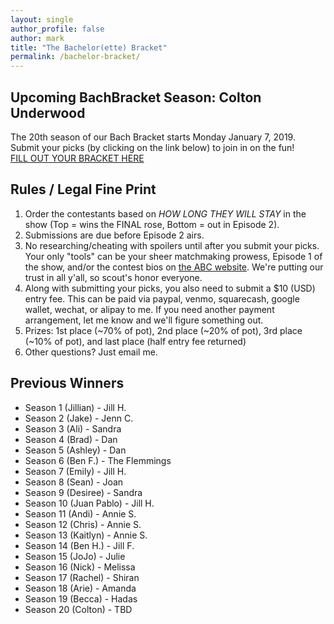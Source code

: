 ```yaml
---
layout: single
author_profile: false
author: mark
title: "The Bachelor(ette) Bracket"
permalink: /bachelor-bracket/
---
```


## Upcoming BachBracket Season: Colton Underwood
The 20th season of our Bach Bracket starts Monday January 7, 2019. Submit your picks (by clicking on the link below) to join in on the fun!
<br>
<a class="btn-primary" href="{{ site.baseurl }}{% link bachelor-submit.html %}">FILL OUT YOUR BRACKET HERE</a>
## Rules / Legal Fine Print
1. Order the contestants based on *HOW LONG THEY WILL STAY* in the show (Top = wins the FINAL rose, Bottom = out in Episode 2).
2. Submissions are due before Episode 2 airs.
3. No researching/cheating with spoilers until after you submit your picks. Your only "tools" can be your sheer matchmaking prowess, Episode 1 of the show, and/or the contest bios on [the ABC website](http://abc.com).  We're putting our trust in all y'all, so scout's honor everyone. 
4. Along with submitting your picks, you also need to submit a $10 (USD) entry fee.  This can be paid via paypal, venmo, squarecash, google wallet, wechat, or alipay to me.  If you need another payment arrangement, let me know and we'll figure something out.
5. Prizes: 1st place (~70% of pot), 2nd place (~20% of pot), 3rd place (~10% of pot), and last place (half entry fee returned)
6. Other questions? Just email me.
## Previous Winners
* Season 1 (Jillian) - Jill H.
* Season 2 (Jake) - Jenn C. 
* Season 3 (Ali) - Sandra
* Season 4 (Brad) - Dan
* Season 5 (Ashley) - Dan
* Season 6 (Ben F.) - The Flemmings
* Season 7 (Emily) - Jill H.
* Season 8 (Sean) - Joan
* Season 9 (Desiree) - Sandra
* Season 10 (Juan Pablo) - Jill H.
* Season 11 (Andi) - Annie S.
* Season 12 (Chris) - Annie S.
* Season 13 (Kaitlyn) - Annie S.
* Season 14 (Ben H.) - Jill F.
* Season 15 (JoJo) - Julie
* Season 16 (Nick) - Melissa
* Season 17 (Rachel) - Shiran
* Season 18 (Arie) - Amanda
* Season 19 (Becca) - Hadas
* Season 20 (Colton) - TBD
